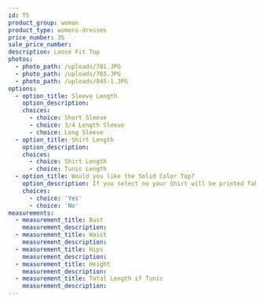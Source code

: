 ```yaml
---
id: T5
product_group: woman
product_type: womens-dresses
price_number: 35
sale_price_number:
description: Loose Fit Top
photos:
  - photo_path: /uploads/781.JPG
  - photo_path: /uploads/765.JPG
  - photo_path: /uploads/845-1.JPG
options:
  - option_title: Sleeve Length
    option_description:
    choices:
      - choice: Short Sleeve
      - choice: 3/4 Length Sleeve
      - choice: Long Sleeve
  - option_title: Shirt Length
    option_description:
    choices:
      - choice: Shirt Length
      - choice: Tunic Length
  - option_title: Would you like the Solid Color Top?
    option_description: If you select no your Shirt will be printed fabric
    choices:
      - choice: 'Yes'
      - choice: 'No'
measurements:
  - measurement_title: Bust
    measurement_description:
  - measurement_title: Waist
    measurement_description:
  - measurement_title: Hips
    measurement_description:
  - measurement_title: Height
    measurement_description:
  - measurement_title: Total Length if Tunic
    measurement_description:
---
```

